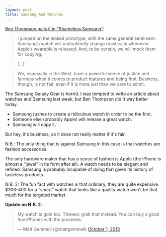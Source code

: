 ```yaml
---
layout: post
title: Samsung And Watches
---
```


[Ben Thompson nails it in “Shameless Samsung“](http://stratechery.com/2013/shameless-samsung/):

> I jumped on the leaked prototype, with the same general sentiment: Samsung’s watch will undoubtedly change drastically whenever Apple’s wearable is released. And, to be certain, we will mock them for copying.

> […]

> We, especially in the West, have a powerful sense of justice and fairness when it comes to product features and being first. Business, though, is not fair, even if it is more just than we care to admit.

The Samsung Galaxy Gear is horrid. I was tempted to write an article about watches and Samsung last week, but Ben Thompson did it way better today.

* Samsung rushes to create a ridiculous watch in order to be the first.
* Someone else (probably Apple) will release a great watch.
* Samsung will copy it.

But hey, it's business, so it does not really matter if it's fair.

N.B.: The only thing that is against Samsung in this case is that watches are fashion accessories.

The only hardware maker that has a sense of fashion is Apple (the iPhone is almost a “jewel” in its form after all). A watch needs to be elegant and refined. Samsung is probably incapable of doing that given its history of tasteless products.

N.B. 2: The fun fact with watches is that ordinary, they are quite expensive. $300-400 for a “smart” watch that looks like a quality watch won't be that much for the targeted market.

**Update on N.B. 2**:

<blockquote class="twitter-tweet">
<p>My watch is gold too. Thieves: grab that instead. You can buy a good few iPhones with the proceeds.</p>&mdash; Matt Gemmell (@mattgemmell) <a href="https://twitter.com/mattgemmell/statuses/385121349712490497">October 1, 2013</a>
</blockquote>
